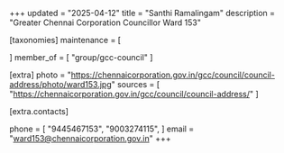 +++
updated = "2025-04-12"
title = "Santhi Ramalingam"
description = "Greater Chennai Corporation Councillor Ward 153"

[taxonomies]
maintenance = [

]
member_of = [
    "group/gcc-council"
]

[extra]
photo = "https://chennaicorporation.gov.in/gcc/council/council-address/photo/ward153.jpg"
sources = [
    "https://chennaicorporation.gov.in/gcc/council/council-address/"
]

[extra.contacts]

phone = [
    "9445467153",
    "9003274115",
    ]
email = "ward153@chennaicorporation.gov.in"
+++
